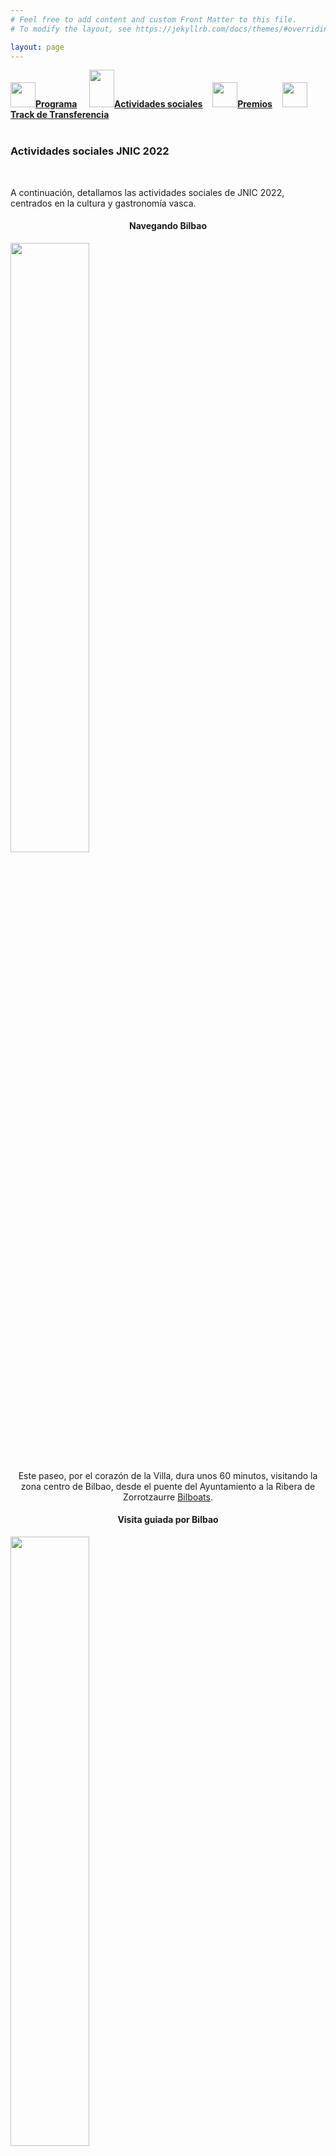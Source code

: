 ```yaml
---
# Feel free to add content and custom Front Matter to this file.
# To modify the layout, see https://jekyllrb.com/docs/themes/#overriding-theme-defaults

layout: page
---
```


<!--
__[Programa]({{site.url}}/programa)__ / [Actividades Sociales]({{site.url}}/actividades-sociales) / [Premios JNIC 2021]({{site.url}}/premios) / [Track de transferencia]({{site.url}}/track-transferencia)
-->
<div class="text-center">
<a href="{{site.url}}/programa"><img src="{{site.url}}/images/IcoPrograma.jpg" class="img-circle" 	width="40" height="40"><strong>Programa</strong></a> &nbsp;&nbsp;&nbsp;
<a href="{{site.url}}/actividades-sociales"><img src="{{site.url}}/images/IcoActividades.jpg" class="img-circle" 	width="40" height="60"><strong>Actividades sociales</strong></a>&nbsp;&nbsp;&nbsp;
<a href="{{site.url}}/premios"><img src="{{site.url}}/images/IcoPremios.jpg" class="img-circle" 	width="40" height="40"><strong>Premios</strong></a>&nbsp;&nbsp;&nbsp;
<a href="{{site.url}}/track-transferencia" class=""><img src="{{site.url}}/images/IcoTrackTX.jpg" class="img-circle" 	width="40" height="40"><strong>Track de Transferencia</strong></a>
</div><br>

### __Actividades sociales JNIC 2022__
<br>
<!-- <h5 style="color:white; background-color: #550000;" class="text-center"><i class="far fa-clock mr-3"></i> <b>Contenido de las actividades proximamente...</b></h5>
 <br><br> -->


A continuación, detallamos las actividades sociales de JNIC 2022, centrados en la cultura y gastronomía vasca.
<div class="container">
  <div class="row">
    <div class="col-xs-12 col-sm-4">
      <h4 style="text-align:center">Navegando Bilbao</h4>
      <img style="width:50%;height:auto" src="{{site.url}}/images/actividades/boats.png"/>
      <p style="text-align:center"> Este paseo, por el corazón de la Villa, dura unos 60 minutos, visitando la zona centro de Bilbao, desde el puente del Ayuntamiento a la Ribera de Zorrotzaurre <a href="https://www.bilboats.com/navegando-bilbao/">Bilboats</a>.</p>
    </div>
    <div class="col-xs-12 col-sm-4">
      <h4 style="text-align:center">Visita guiada por Bilbao</h4>
      <img style="width:50%;height:auto" src="{{site.url}}/images/actividades/guggenheim.jpg"/>
      <p style="text-align:center">Paseo por Bilbao con información sobre la historia y arquitectura de la villa</p>
    </div>
   </div>
 </div>
<div class="container">
 <div class="row">
     <div class="col-xs-12 col-sm-4">
      <h4 style="text-align:center">Cena <br /> en Casco Viejo</h4>
      <h4></h4>
      <img style="width:50%;height:auto" src="{{site.url}}/images/actividades/cascoviejo.jpeg"/>
      <p style="text-align:center">Cena en restaurante con menú tradicional.</p>
    </div>
    <div class="col-xs-12 col-sm-4">
        <h4 style="text-align:center">Cena de gala<br />Restaurante San Mamés</h4>
      <img style="width:50%;height:auto" src="{{site.url}}/images/actividades/sanmames.jpg"/>
      <p style="text-align:center">Cena de gala en el restaurante <a href="https://www.miradordeulia.es/">San Mamés</a>.</p>
    </div>
  </div>
</div>

